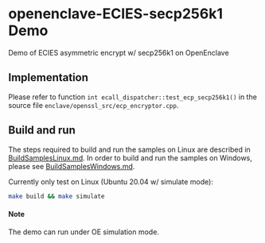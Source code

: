 # openenclave-ECIES-secp256k1 Demo
Demo of ECIES asymmetric encrypt w/ secp256k1 on OpenEnclave

## Implementation

Please refer to function `int ecall_dispatcher::test_ecp_secp256k1()` in the source file `enclave/openssl_src/ecp_encryptor.cpp`.

## Build and run

The steps required to build and run the samples on Linux are described in [BuildSamplesLinux.md](https://github.com/openenclave/openenclave/blob/master/samples/BuildSamplesLinux.md). In order to build and run the samples on Windows, please see [BuildSamplesWindows.md](https://github.com/openenclave/openenclave/blob/master/samples/BuildSamplesWindows.md).

Currently only test on Linux (Ubuntu 20.04 w/ simulate mode):

```bash
make build && make simulate
```

#### Note

The demo can run under OE simulation mode.
